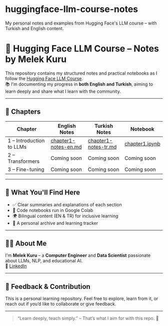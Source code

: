 # huggingface-llm-course-notes
My personal notes and examples from Hugging Face's LLM course – with Turkish and English content.
# 🤗 Hugging Face LLM Course – Notes by Melek Kuru

This repository contains my structured notes and practical notebooks as I follow the [Hugging Face LLM Course](https://huggingface.co/learn/llm-course).  
📚 I'm documenting my progress in **both English and Turkish**, aiming to learn deeply and share what I learn with the community.

---

## 📘 Chapters

| Chapter | English Notes | Turkish Notes | Notebook |
|--------|----------------|----------------|----------|
| 1 – Introduction to LLMs | [chapter1-notes-en.md](chapter1/chapter1-notes-en.md) | [chapter1-notes-tr.md](chapter1/chapter1-notes-tr.md) | [chapter1.ipynb](chapter1/chapter1.ipynb) |
| 2 – Transformers | Coming soon | Coming soon | Coming soon |
| 3 – Fine-tuning | Coming soon | Coming soon | Coming soon |

---

## 🧠 What You'll Find Here

- ✅ Clear summaries and explanations of each section
- 🧾 Code notebooks run in Google Colab
- 🌍 Bilingual content (EN & TR) for inclusive learning
- 📌 A personal archive and learning tracker

---

## 👩‍💻 About Me

I'm **Melek Kuru** – a **Computer Engineer** and **Data Scientist** passionate about LLMs, NLP, and educational AI.  
🔗 [LinkedIn](https://www.linkedin.com/in/melekkuru)

---

## 💬 Feedback & Contribution

This is a personal learning repository. Feel free to explore, learn from it, or reach out if you’d like to collaborate or give feedback.

---

> “Learn deeply, teach simply.” – That’s what I aim for with this repo. 🌱
